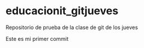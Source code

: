 # educacionit_gitjueves
Repositorio de prueba de la clase de git de los jueves

Este es mi primer commit